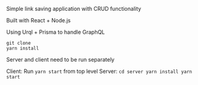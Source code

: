 Simple link saving application with CRUD functionality

Built with React + Node.js 

Using Urql + Prisma to handle GraphQL

```
git clone
yarn install
```

Server and client need to be run separately

Client: Run ```yarn start``` from top level
Server: ```cd server
           yarn install
           yarn start
           ```
